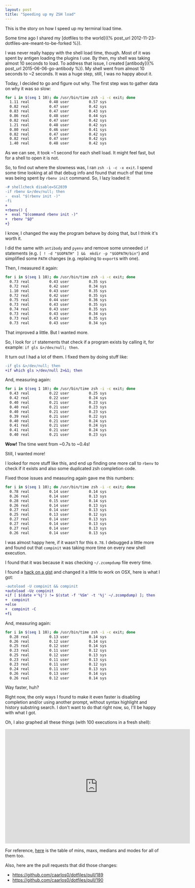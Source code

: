 ```yaml
---
layout: post
title: "Speeding up my ZSH load"
---
```


This is the story on how I speed up my terminal load time.

Some time ago I shared my
[dotfiles to the world]({% post_url 2012-11-23-dotfiles-are-meant-to-be-forked %}).

I was never really happy with the shell load time, though. Most of it was
spent by antigen loading the plugins I use. By then, my shell was taking
almost 10 seconds to load. To address that issue, I created
[antibody]({% post_url 2015-06-06-go-antibody %}). My shell went from almost
10 seconds to ~2 seconds. It was a huge step, still, I was no happy about it.

Today, I decided to go and figure out why. The first step was to gather data
on why it was so slow:

```sh
for i in $(seq 1 10); do /usr/bin/time zsh -i -c exit; done
  1.11 real         0.48 user         0.57 sys
  0.82 real         0.47 user         0.42 sys
  0.83 real         0.47 user         0.43 sys
  0.86 real         0.48 user         0.44 sys
  0.82 real         0.47 user         0.42 sys
  1.21 real         0.48 user         0.42 sys
  0.80 real         0.46 user         0.41 sys
  0.82 real         0.47 user         0.42 sys
  0.82 real         0.47 user         0.42 sys
  1.40 real         0.48 user         0.42 sys
```

As we can see, it took ~1 second for each shell load. It might feel fast, but
for a shell to open it is not.

So, to find out where the slowness was, I ran `zsh -i -c -x exit`. I spend
some time looking at all that debug info and found that much of that time was
being spent by `rbenv init` command. So, I lazy loaded it:

```diff
-# shellcheck disable=SC2039
-if rbenv &>/dev/null; then
-  eval "$(rbenv init -)"
-fi
+
+rbenv() {
+  eval "$(command rbenv init -)"
+  rbenv "$@"
+}
```

I know, I changed the way the program behave by doing that, but I think it's
worth it.

I did the same with `antibody` and `pyenv` and remove some unneeded `if`
statements (e.g. `[ ! -d "$GOPATH" ] &&  mkdir -p "$GOPATH/bin"`) and
simplified some `PATH` changes (e.g. replacing to `export`s with one).

Then, I measured it again:

```sh
for i in $(seq 1 10); do /usr/bin/time zsh -i -c exit; done
  0.73 real         0.43 user         0.35 sys
  0.72 real         0.42 user         0.34 sys
  1.10 real         0.43 user         0.35 sys
  0.72 real         0.42 user         0.35 sys
  0.75 real         0.44 user         0.36 sys
  0.73 real         0.43 user         0.35 sys
  0.74 real         0.43 user         0.35 sys
  0.73 real         0.43 user         0.34 sys
  0.73 real         0.43 user         0.35 sys
  0.73 real         0.43 user         0.34 sys
```      

That improved a little. But I wanted more.

So, I look for `if` statements that check if a program exists by calling it,
for example: `if gls &>/dev/null; then`.

It turn out I had a lot of them. I fixed them by doing stuff like:

```diff
-if gls &>/dev/null; then
+if which gls >/dev/null 2>&1; then
```

And, measuring again:

```sh
for i in $(seq 1 10); do /usr/bin/time zsh -i -c exit; done
  0.43 real         0.22 user         0.25 sys
  0.42 real         0.22 user         0.24 sys
  0.40 real         0.21 user         0.23 sys
  0.40 real         0.21 user         0.23 sys
  0.40 real         0.21 user         0.23 sys
  0.39 real         0.21 user         0.22 sys
  0.40 real         0.21 user         0.24 sys
  0.41 real         0.21 user         0.24 sys
  0.41 real         0.21 user         0.24 sys
  0.40 real         0.21 user         0.23 sys
```

**Wow!** The time went from ~0.7s to ~0.4s!

Still, I wanted more!

I looked for more stuff like this, and end up finding one more call to `rbenv`
to check if it exists and also some duplicated zsh completion code.

Fixed those issues and measuring again gave me this numbers:

```sh
for i in $(seq 1 10); do /usr/bin/time zsh -i -c exit; done
  0.78 real         0.14 user         0.14 sys
  0.26 real         0.14 user         0.13 sys
  0.28 real         0.15 user         0.14 sys
  0.26 real         0.14 user         0.13 sys
  0.27 real         0.14 user         0.13 sys
  0.25 real         0.13 user         0.12 sys
  0.27 real         0.14 user         0.13 sys
  0.27 real         0.14 user         0.13 sys
  0.27 real         0.14 user         0.13 sys
  0.26 real         0.14 user         0.13 sys
```      

I was almost happy here, if it wasn't for this `0.78`. I debugged a little more
and found out that `compinit` was taking more time on every new shell execution.

I found that it was because it was checking `~/.zcompdump` file every time.

I found a [hack on a gist](https://gist.github.com/ctechols/ca1035271ad134841284)
and changed it a little to work on OSX, here is what I got:

```diff
-autoload -U compinit && compinit
+autoload -Uz compinit
+if [ $(date +'%j') != $(stat -f '%Sm' -t '%j' ~/.zcompdump) ]; then
+  compinit
+else
+  compinit -C
+fi
```

And, measuring again:

```sh
for i in $(seq 1 10); do /usr/bin/time zsh -i -c exit; done
  0.28 real         0.13 user         0.14 sys
  0.26 real         0.12 user         0.14 sys
  0.25 real         0.12 user         0.14 sys
  0.23 real         0.11 user         0.12 sys
  0.25 real         0.12 user         0.13 sys
  0.23 real         0.11 user         0.13 sys
  0.23 real         0.11 user         0.12 sys
  0.24 real         0.11 user         0.13 sys
  0.26 real         0.13 user         0.14 sys
  0.26 real         0.12 user         0.14 sys
```

Way faster, huh?

Right now, the only ways I found to make it even faster is disabling completion
and/or using another prompt, without syntax highlight and history substring
search. I don't want to do that right now, so, I'll be happy with what I got.

Oh, I also graphed all these things (with 100 executions in a fresh shell):

<iframe width="600" height="371" seamless frameborder="0" scrolling="no" src="https://docs.google.com/spreadsheets/d/150esx1EvZSqSH6JbRiPjK5pPHYUMsD7yiwSvDCzoS0U/pubchart?oid=1235244557&amp;format=interactive"></iframe>

For reference,
[here](https://docs.google.com/spreadsheets/d/150esx1EvZSqSH6JbRiPjK5pPHYUMsD7yiwSvDCzoS0U)
is the table of mins, maxs, medians and modes for all of them too.

Also, here are the pull requests that did those changes:

- https://github.com/caarlos0/dotfiles/pull/189
- https://github.com/caarlos0/dotfiles/pull/190
